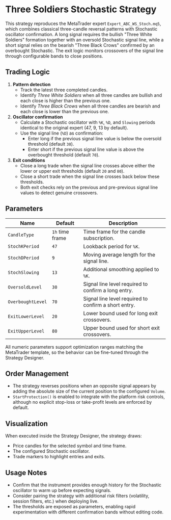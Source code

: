 # Three Soldiers Stochastic Strategy

This strategy reproduces the MetaTrader expert `Expert_ABC_WS_Stoch.mq5`, which combines classical three-candle reversal patterns with Stochastic oscillator confirmation. A long signal requires the bullish "Three White Soldiers" formation together with an oversold Stochastic signal line, while a short signal relies on the bearish "Three Black Crows" confirmed by an overbought Stochastic. The exit logic monitors crossovers of the signal line through configurable bands to close positions.

## Trading Logic

1. **Pattern detection**
   - Track the latest three completed candles.
   - Identify *Three White Soldiers* when all three candles are bullish and each close is higher than the previous one.
   - Identify *Three Black Crows* when all three candles are bearish and each close is lower than the previous one.
2. **Oscillator confirmation**
   - Calculate a Stochastic oscillator with `%K`, `%D`, and `Slowing` periods identical to the original expert (47, 9, 13 by default).
   - Use the signal line (`%D`) as confirmation:
     - Enter long if the previous signal line value is below the oversold threshold (default `30`).
     - Enter short if the previous signal line value is above the overbought threshold (default `70`).
3. **Exit conditions**
   - Close a long trade when the signal line crosses above either the lower or upper exit thresholds (default `20` and `80`).
   - Close a short trade when the signal line crosses back below these thresholds.
   - Both exit checks rely on the previous and pre-previous signal line values to detect genuine crossovers.

## Parameters

| Name | Default | Description |
|------|---------|-------------|
| `CandleType` | `1h` time frame | Time frame for the candle subscription. |
| `StochKPeriod` | `47` | Lookback period for `%K`. |
| `StochDPeriod` | `9` | Moving average length for the signal line. |
| `StochSlowing` | `13` | Additional smoothing applied to `%K`. |
| `OversoldLevel` | `30` | Signal line level required to confirm a long entry. |
| `OverboughtLevel` | `70` | Signal line level required to confirm a short entry. |
| `ExitLowerLevel` | `20` | Lower bound used for long exit crossovers. |
| `ExitUpperLevel` | `80` | Upper bound used for short exit crossovers. |

All numeric parameters support optimization ranges matching the MetaTrader template, so the behavior can be fine-tuned through the Strategy Designer.

## Order Management

- The strategy reverses positions when an opposite signal appears by adding the absolute size of the current position to the configured `Volume`.
- `StartProtection()` is enabled to integrate with the platform risk controls, although no explicit stop-loss or take-profit levels are enforced by default.

## Visualization

When executed inside the Strategy Designer, the strategy draws:

- Price candles for the selected symbol and time frame.
- The configured Stochastic oscillator.
- Trade markers to highlight entries and exits.

## Usage Notes

- Confirm that the instrument provides enough history for the Stochastic oscillator to warm up before expecting signals.
- Consider pairing the strategy with additional risk filters (volatility, session filters, etc.) when deploying live.
- The thresholds are exposed as parameters, enabling rapid experimentation with different confirmation bands without editing code.
